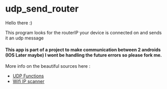 # udp_send_router

Hello there :)

This program looks for the routerIP your device is connected on and sends it an udp message

#### This app is part of a project to make communication between 2 androids (IOS Later maybe) I wont be handling the future errors so please fork me.

More info on the beautiful sources here :
  - [UDP Functions](https://blog.jamesslocum.com/post/77759061182/udp-socket-programming-with-dart-unicast-and)
  - [Wifi IP scanner](https://pub.dev/packages/wifi_info_plugin_plus)
